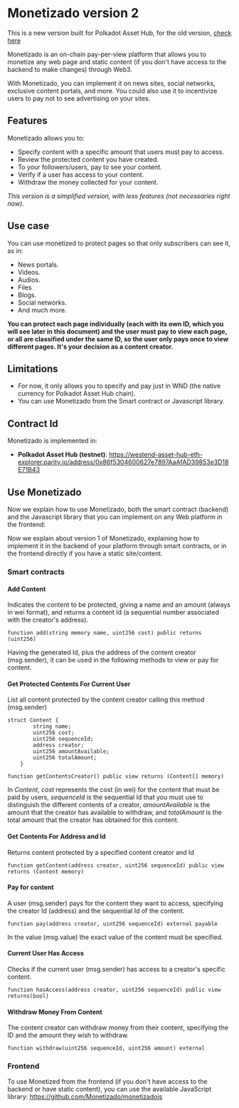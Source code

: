 # Monetizado version 2

This is a new version built for Polkadot Asset Hub, for the old version, [check here](https://github.com/Monetizado/Contracts)

Monetizado is an on-chain pay-per-view platform that allows you to monetize any web page and static content (if you don't have access to the backend to make changes) through Web3.

With Monetizado, you can implement it on news sites, social networks, exclusive content portals, and more. You could also use it to incentivize users to pay not to see advertising on your sites.


## Features
Monetizado allows you to:
- Specify content with a specific amount that users must pay to access.
- Review the protected content you have created.
- To your followers/users, pay to see your content.
- Verify if a user has access to your content.
- Withdraw the money collected for your content.

_This version is a simplified version, with less features (not necessaries right now)._

## Use case
You can use monetized to protect pages so that only subscribers can see it, as in:
- News portals.
- Videos.
- Audios.
- Files
- Blogs.
- Social networks.
- And much more.

**You can protect each page individually (each with its own ID, which you will see later in this document) and the user must pay to view each page, or all are classified under the same ID, so the user only pays once to view different pages. It's your decision as a content creator.**

## Limitations
- For now, it only allows you to specify and pay just in WND (the native currency for Polkadot Asset Hub chain).
- You can use Monetizado from the Smart contract or Javascript library.

## Contract Id
Monetizado is implemented in:

- **Polkadot Asset Hub (testnet)**: https://westend-asset-hub-eth-explorer.parity.io/address/0x86f5304600627e7897AaAfAD39853e3D18E71B43


## Use Monetizado
Now we explain how to use Monetizado, both the smart contract (backend) and the Javascript library that you can implement on any Web platform in the frontend:

Now we explain about version 1 of Monetizado, explaining how to implement it in the backend of your platform through smart contracts, or in the frontend directly if you have a static site/content.

### Smart contracts

#### Add Content
Indicates the content to be protected, giving a name and an amount (always in wei format), and returns a content Id (a sequential number associated with the creator's address).
```
function add(string memory name, uint256 cost) public returns (uint256)
```

Having the generated Id, plus the address of the content creator (msg.sender), it can be used in the following methods to view or pay for content.

#### Get Protected Contents For Current User
List all content protected by the content creator calling this method (msg.sender)

```
struct Content {
        string name;
        uint256 cost;
        uint256 sequenceId;
        address creator;
        uint256 amountAvailable;
        uint256 totalAmount;
    }

function getContentsCreator() public view returns (Content[] memory)
```

In _Content_, _cost_ represents the cost (in wei) for the content that must be paid by users, _sequenceId_ is the sequential Id that you must use to distinguish the different contents of a creator, _amountAvailable_ is the amount that the creator has available to withdraw, and _totalAmount_ is the total amount that the creator has obtained for this content.

#### Get Contents For Address and Id
Returns content protected by a specified content creator and Id
```
function getContent(address creator, uint256 sequenceId) public view returns (Content memory)
```

#### Pay for content
A user (msg.sender) pays for the content they want to access, specifying the creator Id (address) and the sequential Id of the content.
```
function pay(address creator, uint256 sequenceId) external payable
```

In the value (msg.value) the exact value of the content must be specified.

#### Current User Has Access
Checks if the current user (msg.sender) has access to a creator's specific content.

```
function hasAccess(address creator, uint256 sequenceId) public view returns(bool)
```


#### Withdraw Money From Content
The content creator can withdraw money from their content, specifying the ID and the amount they wish to withdraw.

```
function withdraw(uint256 sequenceId, uint256 amount) external
```

### Frontend
To use Monetized from the frontend (if you don't have access to the backend or have static content), you can use the available JavaScript library: https://github.com/Monetizado/monetizadojs 


